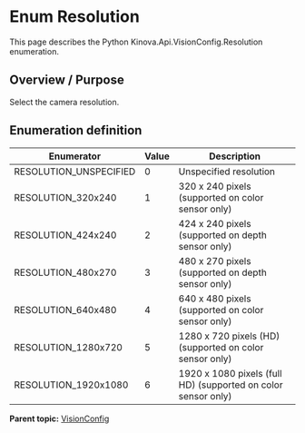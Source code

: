 # Enum Resolution

This page describes the Python Kinova.Api.VisionConfig.Resolution enumeration.

## Overview / Purpose

Select the camera resolution.

## Enumeration definition

|Enumerator|Value|Description|
|----------|-----|-----------|
|RESOLUTION\_UNSPECIFIED|0|Unspecified resolution|
|RESOLUTION\_320x240|1|320 x 240 pixels \(supported on color sensor only\)|
|RESOLUTION\_424x240|2|424 x 240 pixels \(supported on depth sensor only\)|
|RESOLUTION\_480x270|3|480 x 270 pixels \(supported on depth sensor only\)|
|RESOLUTION\_640x480|4|640 x 480 pixels \(supported on color sensor only\)|
|RESOLUTION\_1280x720|5|1280 x 720 pixels \(HD\) \(supported on color sensor only\)|
|RESOLUTION\_1920x1080|6|1920 x 1080 pixels \(full HD\) \(supported on color sensor only\)|

**Parent topic:** [VisionConfig](../references/summary_VisionConfig.md)

